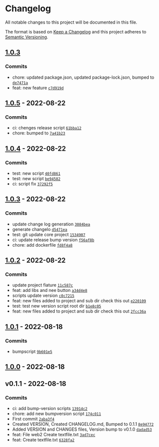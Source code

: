 # Changelog

All notable changes to this project will be documented in this file.

The format is based on [Keep a Changelog](https://keepachangelog.com/en/1.0.0/)
and this project adheres to [Semantic Versioning](https://semver.org/spec/v2.0.0.html).


## [1.0.3](https://github.com/rluisnpt1/versioning/compare/1.0.5...1.0.3)




### Commits

- chore: updated package.json, updated package-lock.json, bumped to [`de7471a`](https://github.com/rluisnpt1/versioning/commit/de7471a295f2e83b31fe03b591bc490337325b6f)
- feat: new feature [`c7d919d`](https://github.com/rluisnpt1/versioning/commit/c7d919dd9d7520a46a0a9dc7882315f9cc7bd1af)

## [1.0.5](https://github.com/rluisnpt1/versioning/compare/1.0.4...1.0.5) - 2022-08-22




### Commits

- ci: chenges release script [`61bba12`](https://github.com/rluisnpt1/versioning/commit/61bba12490d72da970c6a9875c6d595131094084)
- chore: bumped to [`7a41b23`](https://github.com/rluisnpt1/versioning/commit/7a41b23b611bd565972390eb3dccd87f02f857f8)

## [1.0.4](https://github.com/rluisnpt1/versioning/compare/1.0.3...1.0.4) - 2022-08-22




### Commits

- test: new script [`40fd861`](https://github.com/rluisnpt1/versioning/commit/40fd861f5075f7d126444fd705901a7dc6cc6976)
- test: new script [`be94582`](https://github.com/rluisnpt1/versioning/commit/be9458212cad936b59078861f62471fce8ba0f87)
- ci: script fix [`37292f5`](https://github.com/rluisnpt1/versioning/commit/37292f57c4444ffef9c94ded36d4e1b658ccf6dd)

## [1.0.3](https://github.com/rluisnpt1/versioning/compare/1.0.2...1.0.3) - 2022-08-22




### Commits

-  update change log generation [`3084bea`](https://github.com/rluisnpt1/versioning/commit/3084bea2d82aeb8b3e18367be00ae0064625c72e)
-  generate changelo [`d5471ea`](https://github.com/rluisnpt1/versioning/commit/d5471eae469661ce0d9cee3690caf2e52f19f8dd)
- test: git update core project [`1534907`](https://github.com/rluisnpt1/versioning/commit/15349074da2e3a6b535eae1028f875392e89667b)
- ci: update release bump version [`f56af8b`](https://github.com/rluisnpt1/versioning/commit/f56af8bd404d87cf4fa83a339900061281889c9d)
- chore: add dockerfile [`fd8f4a8`](https://github.com/rluisnpt1/versioning/commit/fd8f4a8274ae7ca23601a29053765de97928e465)

## [1.0.2](https://github.com/rluisnpt1/versioning/compare/1.0.1...1.0.2) - 2022-08-22




### Commits

-  update project fiature [`11c587c`](https://github.com/rluisnpt1/versioning/commit/11c587c84646cf525ba9437aeca70354bb4f9397)
- feat: add libs and nee button [`a34d4e8`](https://github.com/rluisnpt1/versioning/commit/a34d4e8386057fa93d8d0e644a7e3c19a4e25d99)
-  scripts update version [`c0c7215`](https://github.com/rluisnpt1/versioning/commit/c0c7215fe6a0db2199d5d1b3ccb576990433cd1f)
- feat: new files added to project and sub dir check this out [`e220109`](https://github.com/rluisnpt1/versioning/commit/e220109992805abc233ab91077de52e02cd15f26)
- test: test new version script root dir [`b1e8c05`](https://github.com/rluisnpt1/versioning/commit/b1e8c05affc94df5194cd8b9322a075dbf038bf6)
- feat: new files added to project and sub dir check this out [`2fcc36a`](https://github.com/rluisnpt1/versioning/commit/2fcc36a99e13d24e5486dabfc4361ec1d08860b4)

## [1.0.1](https://github.com/rluisnpt1/versioning/compare/1.0.0...1.0.1) - 2022-08-18




### Commits

-  bumpscript [`9b601e5`](https://github.com/rluisnpt1/versioning/commit/9b601e56bd4e06b987590f8731f568293e7be5c2)

## [1.0.0](https://github.com/rluisnpt1/versioning/compare/v0.1.1...1.0.0) - 2022-08-18





## v0.1.1 - 2022-08-18




### Commits

- ci: add bump-version scripts [`13914c2`](https://github.com/rluisnpt1/versioning/commit/13914c2d53356067b798bfc05d1046896ca553a5)
- chore: add new bumpversion script [`174c011`](https://github.com/rluisnpt1/versioning/commit/174c011f167419f9ecc0030922044ad6648562a1)
- First commit [`2aba3f4`](https://github.com/rluisnpt1/versioning/commit/2aba3f4eaaec3fd4d43abf5dd098ea9bf2d8e026)
- Created VERSION, Created CHANGELOG.md, Bumped to 0.1.1 [`8e94772`](https://github.com/rluisnpt1/versioning/commit/8e947722244c057e1c5f213205a3354c07fc028d)
- Added VERSION and CHANGES files, Version bump to v0.1.0 [`dadad53`](https://github.com/rluisnpt1/versioning/commit/dadad53764a6104b12533d1a381b22d18870fdc4)
- feat: File web2 Create textfile.txt [`3ad7cec`](https://github.com/rluisnpt1/versioning/commit/3ad7cec778fb903341d53c27bd1ce55e9e10ac4b)
- feat: Create textfile.txt [`6328fa2`](https://github.com/rluisnpt1/versioning/commit/6328fa27a05f34a6923661f9165813ca579bb746)

